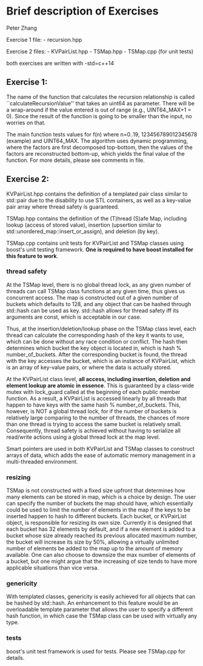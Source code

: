 # Brief description of Exercises

Peter Zhang

Exercise 1 file:
    - recursion.hpp

Exercise 2 files:
    - KVPairList.hpp
    - TSMap.hpp
    - TSMap.cpp (for unit tests)

both exercises are written with -std=c++14

## Exercise 1:

The name of the function that calculates the recursion relationship is called
``calculateRecursionValue'' that takes an uint64 as parameter. There will be a
wrap-around if the value entered is out of range (e.g., UINT64_MAX+1 = 0). Since
the result of the function is going to be smaller than the input, no worries on
that.

The main function tests values for f(n) where n=0..19, 123456789012345678
(example) and UINT64_MAX. The algorithm uses dynamic programming, where the
factors are first decomposed top-bottom, then the values of the factors are
reconstructed bottom-up, which yields the final value of the function. For more
details, please see comments in file.


## Exercise 2:

KVPairList.hpp contains the definition of a templated pair class similar to
std::pair due to the disability to use STL containers, as well as a key-value
pair array where thread safety is guaranteed.

TSMap.hpp contains the definition of the (T)hread (S)afe Map, including
lookup (access of stored value), insertion (upsertion similar to
std::unordered_map::insert_or_assign), and deletion (by key).

TSMap.cpp contains unit tests for KVPairList and TSMap classes using boost's
unit testing framework. **One is required to have boost installed for this
feature to work**.

### thread safety

At the TSMap level, there is no global thread lock, as any given number of
threads can call TSMap class functions at any given time, thus gives us
concurrent access. The map is constructed out of a given number of buckets which
defaults to 128, and any object that can be hashed through std::hash can be used
as key. std::hash allows for thread safety iff its arguments are const, which is
acceptable in our case.

Thus, at the insertion/deletion/lookup phase on the TSMap class level, each
thread can calculate the corresponding hash of the key it wants to use, which
can be done without any race condition or conflict. The hash then determines
which bucket the key object is located in, which is hash % number_of_buckets.
After the corresponding bucket is found, the thread with the key accesses the
bucket, which is an instance of KVPairList, which is an array of key-value
pairs, or where the data is actually stored.

At the KVPairList class level, **all access, including insertion, deletion and
element lookup are atomic in essence**. This is guaranteed by a class-wide mutex
with lock_guard called at the beginning of each public member function. As a
result, a KVPairList is accessed linearly by all threads that happen to have
keys with the same hash % number_of_buckets. This, however, is NOT a global
thread lock, for if the number of buckets is relatively large comparing to the
number of threads, the chances of more than one thread is trying to access the
same bucket is relatively small. Consequently, thread safety is achieved without
having to serialize all read/write actions using a global thread lock at the map
level.

Smart pointers are used in both KVPairList and TSMap classes to construct arrays
of data, which adds the ease of automatic memory management in a multi-threaded
environment.

### resizing
TSMap is not constructed with a fixed size upfront that determines how many
elements can be stored in map, which is a choice by design. The user can specify
the number of buckets the map should have, which essentially could be used to
limit the number of elements in the map if the keys to be inserted happen to
hash to different buckets. Each bucket, or KVPairList object, is responsible for
resizing its own size.  Currently it is designed that each bucket has 32
elements by default, and if a new element is added to a bucket whose size
already reached its previous allocated maximum number, the bucket will increase
its size by 50%, allowing a virtually unlimited number of elements be added to
the map up to the amount of memory available. One can also choose to downsize
the max number of elements of a bucket, but one might argue that the increasing
of size tends to have more applicable situations than vice versa.

### genericity

With templated classes, genericity is easily achieved for all objects that
can be hashed by std::hash. An enhancement to this feature would be an
overloadable template parameter that allows the user to specify a different hash
function, in which case the TSMap class can be used with virtually any type.

### tests

boost's unit test framework is used for tests. Please see TSMap.cpp for details.
